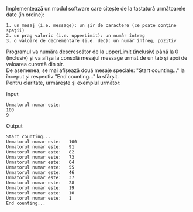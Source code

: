 Implementează un modul software care citește de la tastatură următoarele date (în ordine):

    1. un mesaj (i.e. message): un șir de caractere (ce poate conține spații)
    2. un prag valoric (i.e. upperLimit): un număr întreg
    3. o valoare de decrementare (i.e. dec): un număr întreg, pozitiv

Programul va număra descrescător de la upperLimit (inclusiv) până la 0 (inclusiv) și va afișa la consolă mesajul message urmat de un tab și apoi de valoarea curentă din șir.\
De asemenea, se mai afișează două mesaje speciale: "Start counting…" la început și respectiv "End counting…" la sfârșit.\
Pentru claritate, urmărește și exemplul următor:

Input

    Urmatorul numar este:
    100
    9

Output

    Start counting...
    Urmatorul numar este:	100
    Urmatorul numar este:	91
    Urmatorul numar este:	82
    Urmatorul numar este:	73
    Urmatorul numar este:	64
    Urmatorul numar este:	55
    Urmatorul numar este:	46
    Urmatorul numar este:	37
    Urmatorul numar este:	28
    Urmatorul numar este:	19
    Urmatorul numar este:	10
    Urmatorul numar este:	1
    End counting...


